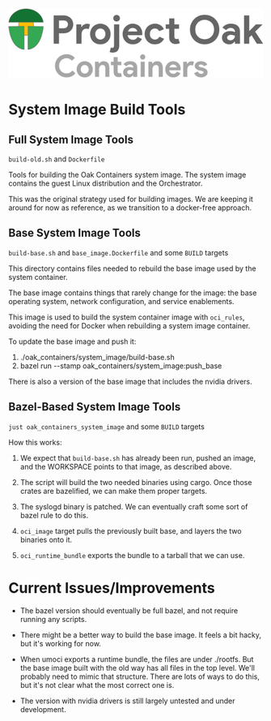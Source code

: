 <!-- Oak Logo Start -->
<!-- An HTML element is intentionally used since GitHub recommends this approach to handle different images in dark/light modes. Ref: https://docs.github.com/en/get-started/writing-on-github/getting-started-with-writing-and-formatting-on-github/basic-writing-and-formatting-syntax#specifying-the-theme-an-image-is-shown-to -->
<!-- markdownlint-disable-next-line MD033 -->
<h1><picture><source media="(prefers-color-scheme: dark)" srcset="/docs/oak-logo/svgs/oak-containers-negative-colour.svg?sanitize=true"><source media="(prefers-color-scheme: light)" srcset="/docs/oak-logo/svgs/oak-containers.svg?sanitize=true"><img alt="Project Oak Containers Logo" src="/docs/oak-logo/svgs/oak-containers.svg?sanitize=true"></picture></h1>
<!-- Oak Logo End -->

# System Image Build Tools

## Full System Image Tools

`build-old.sh` and `Dockerfile`

Tools for building the Oak Containers system image. The system image contains
the guest Linux distribution and the Orchestrator.

This was the original strategy used for building images. We are keeping it
around for now as reference, as we transition to a docker-free approach.

## Base System Image Tools

`build-base.sh` and `base_image.Dockerfile` and some `BUILD` targets

This directory contains files needed to rebuild the base image used by the
system container.

The base image contains things that rarely change for the image: the base
operating system, network configuration, and service enablements.

This image is used to build the system container image with `oci_rules`,
avoiding the need for Docker when rebuilding a system image container.

To update the base image and push it:

1. ./oak_containers/system_image/build-base.sh
2. bazel run --stamp oak_containers/system_image:push_base

There is also a version of the base image that includes the nvidia drivers.

## Bazel-Based System Image Tools

`just oak_containers_system_image` and some `BUILD` targets

How this works:

1. We expect that `build-base.sh` has already been run, pushed an image, and the
   WORKSPACE points to that image, as described above.

2. The script will build the two needed binaries using cargo. Once those crates
   are bazelified, we can make them proper targets.

3. The syslogd binary is patched. We can eventually craft some sort of bazel
   rule to do this.

4. `oci_image` target pulls the previously built base, and layers the two
   binaries onto it.

5. `oci_runtime_bundle` exports the bundle to a tarball that we can use.

# Current Issues/Improvements

- The bazel version should eventually be full bazel, and not require running any
  scripts.

- There might be a better way to build the base image. It feels a bit hacky, but
  it's working for now.

- When umoci exports a runtime bundle, the files are under ./rootfs. But the
  base image built with the old way has all files in the top level. We'll
  probably need to mimic that structure. There are lots of ways to do this, but
  it's not clear what the most correct one is.

- The version with nvidia drivers is still largely untested and under
  development.
